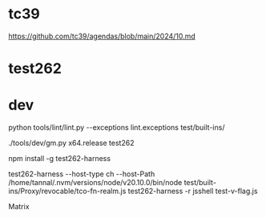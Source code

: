 
# tc39

https://github.com/tc39/agendas/blob/main/2024/10.md

# test262

# dev

python tools/lint/lint.py --exceptions lint.exceptions test/built-ins/


./tools/dev/gm.py x64.release test262

npm install -g test262-harness

test262-harness --host-type ch --host-Path /home/tannal/.nvm/versions/node/v20.10.0/bin/node test/built-ins/Proxy/revocable/tco-fn-realm.js
test262-harness -r jsshell test-v-flag.js

Matrix
